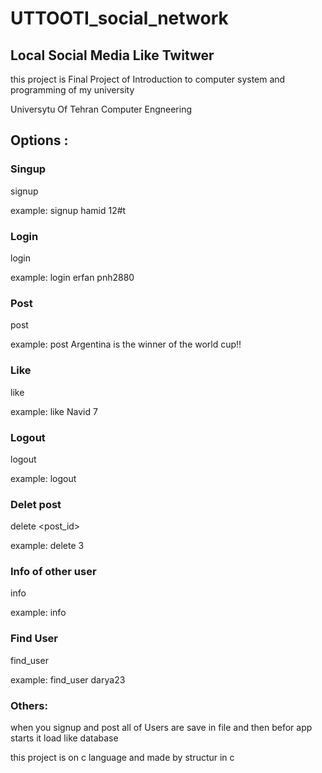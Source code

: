 # UTTOOTI_social_network
## Local Social Media Like Twitwer
this project is Final Project of Introduction to computer system and programming 
of my university

Universytu Of Tehran   Computer Engneering

## Options :

### Singup
signup <user name> <password>

example: signup hamid 12#t

### Login
login <user name> <password>
  
example: login erfan pnh2880

### Post
post <text>

example: post Argentina is the winner of the world cup!!

### Like 
like <user name> <post ID>

example: like Navid 7

### Logout
logout

example: logout

### Delet post 
delete <post_id> 

example: delete 3

### Info of other user
info

example: info

### Find User
find_user <username> 

example: find_user darya23

### Others:
when you signup and post 
all of Users are save in file 
and then befor app starts it load 
like database 

this project is on c language and made by structur in c














